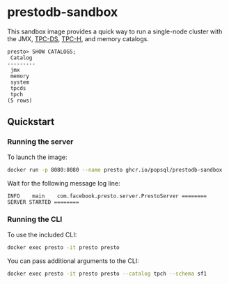 # prestodb-sandbox

This sandbox image provides a quick way to run a single-node cluster with the
JMX, [TPC-DS](https://www.tpc.org/tpcds/), [TPC-H](https://www.tpc.org/tpch/),
and memory catalogs.

```
presto> SHOW CATALOGS;
 Catalog
---------
 jmx
 memory
 system
 tpcds
 tpch
(5 rows)
```

## Quickstart

### Running the server

To launch the image:

```bash
docker run -p 8080:8080 --name presto ghcr.io/popsql/prestodb-sandbox
```

Wait for the following message log line:

```
INFO	main	com.facebook.presto.server.PrestoServer	======== SERVER STARTED ========
```

### Running the CLI

To use the included CLI:

```bash
docker exec presto -it presto presto
```

You can pass additional arguments to the CLI:

```bash
docker exec presto -it presto presto --catalog tpch --schema sf1
```
